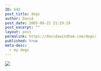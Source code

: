 ```yaml
---
ID: 542
post_title: dogs
author: David
post_date: 2005-08-22 21:29:19
post_excerpt: ""
layout: post
permalink: https://davidawindham.com/dogs/
published: true
meta-desc:
  - my dogs
---
```

<img src="https://davidawindham.com/images/dogs.jpg"/>